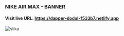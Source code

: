 ### NIKE AIR MAX - BANNER
#### Visit live URL: https://dapper-dodol-f533b7.netlify.app
![slika](https://github.com/DaliborBn/nike-air-max/assets/109923493/5769fc64-451a-48ef-9cc9-bb7cdbae6ee5)
